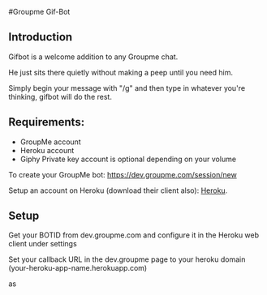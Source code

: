 #Groupme Gif-Bot

## Introduction

Gifbot is a welcome addition to any Groupme chat.

He just sits there quietly without making a peep until you need him.

Simply begin your message with "/g" and then type in whatever you're thinking, gifbot will do the rest.

## Requirements:

  * GroupMe account
  * Heroku account
  * Giphy Private key account is optional depending on your volume

To create your GroupMe bot:
https://dev.groupme.com/session/new

Setup an account on Heroku (download their client also): 
[Heroku](http://heroku.com).

## Setup

Get your BOTID from dev.groupme.com and configure it in the Heroku web client under settings

Set your callback URL in the dev.groupme page to your heroku domain (your-heroku-app-name.herokuapp.com)



as
